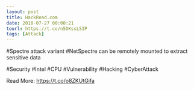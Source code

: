 ```yaml
---
layout: post
title: HackRead.com
date: 2018-07-27 00:00:21
tourl: https://t.co/n5DKssLSIP
tags: [Attack]
---
```

#Spectre attack variant #NetSpectre can be remotely mounted to extract sensitive data

#Security #Intel #CPU #Vulnerability #Hacking #CyberAttack

Read More: https://t.co/o8ZKUtGifa